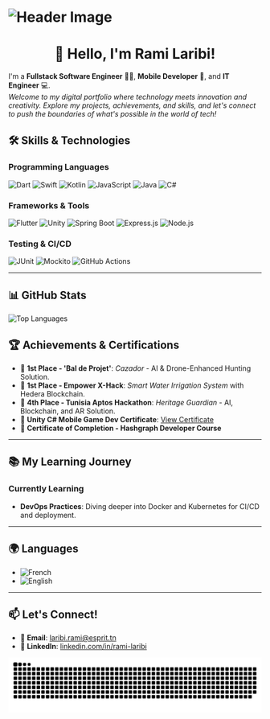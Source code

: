 # ![Header Image](https://camo.githubusercontent.com/c4a36e4d785abf0d18994460af182ce55df8155200dfe51bb0c9ea3b00cf194c/68747470733a2f2f696e646f616e616c79746963612e636f6d2f7374617469632f696d616765732f62616e6e6572722e676966)

<h1 align="center">👋 Hello, I'm Rami Laribi!</h1>

I'm a **Fullstack Software Engineer** 👨‍💻, **Mobile Developer** 📱, and **IT Engineer** 💻.  
*Welcome to my digital portfolio where technology meets innovation and creativity. Explore my projects, achievements, and skills, and let's connect to push the boundaries of what's possible in the world of tech!*


## 🛠️ Skills & Technologies

### **Programming Languages**
![Dart](https://img.shields.io/badge/-Dart-0175C2?style=for-the-badge&logo=dart&logoColor=white)
![Swift](https://img.shields.io/badge/-Swift-FA7343?style=for-the-badge&logo=swift&logoColor=white)
![Kotlin](https://img.shields.io/badge/-Kotlin-0095D5?style=for-the-badge&logo=kotlin&logoColor=white)
![JavaScript](https://img.shields.io/badge/-JavaScript-F7DF1E?style=for-the-badge&logo=javascript&logoColor=black)
![Java](https://img.shields.io/badge/-Java-007396?style=for-the-badge&logo=java&logoColor=white)
![C#](https://img.shields.io/badge/-C%23-239120?style=for-the-badge&logo=c-sharp&logoColor=white)

### **Frameworks & Tools**
![Flutter](https://img.shields.io/badge/-Flutter-02569B?style=for-the-badge&logo=flutter&logoColor=white)
![Unity](https://img.shields.io/badge/-Unity-000000?style=for-the-badge&logo=unity&logoColor=white)
![Spring Boot](https://img.shields.io/badge/-Spring%20Boot-6DB33F?style=for-the-badge&logo=spring-boot&logoColor=white)
![Express.js](https://img.shields.io/badge/-Express.js-000000?style=for-the-badge&logo=express&logoColor=white)
![Node.js](https://img.shields.io/badge/-Node.js-339933?style=for-the-badge&logo=node.js&logoColor=white)

### **Testing & CI/CD**
![JUnit](https://img.shields.io/badge/-JUnit-25A162?style=for-the-badge&logo=junit5&logoColor=white)
![Mockito](https://img.shields.io/badge/-Mockito-000000?style=for-the-badge&logo=mockito&logoColor=white)
![GitHub Actions](https://img.shields.io/badge/-GitHub%20Actions-2088FF?style=for-the-badge&logo=github-actions&logoColor=white)

---
## 📊 GitHub Stats

![Top Languages](https://github-readme-stats.vercel.app/api/top-langs/?username=ramilaribi&layout=compact&theme=tokyonight)

## 🏆 Achievements & Certifications

- 🥇 **1st Place - 'Bal de Projet'**: *Cazador* - AI & Drone-Enhanced Hunting Solution.
- 🥇 **1st Place - Empower X-Hack**: *Smart Water Irrigation System* with Hedera Blockchain.
- 🥉 **4th Place - Tunisia Aptos Hackathon**: *Heritage Guardian* - AI, Blockchain, and AR Solution.
- 📜 **Unity C# Mobile Game Dev Certificate**: [View Certificate](https://www.udemy.com/certificate/UC-8f09bf17-7c35-4bff-abe5-c5d82a5ff70b/)
- 📜 **Certificate of Completion - Hashgraph Developer Course**

---

## 📚 My Learning Journey

### **Currently Learning**
- **DevOps Practices**: Diving deeper into Docker and Kubernetes for CI/CD and deployment.

---

## 🌍 Languages
- ![French](https://img.shields.io/badge/-French-0055A4?style=for-the-badge&logo=france&logoColor=white)
- ![English](https://img.shields.io/badge/-English-0072C6?style=for-the-badge&logo=united-kingdom&logoColor=black)

---

## 📫 Let's Connect!
- 📧 **Email**: [laribi.rami@esprit.tn](mailto:laribi.rami@esprit.tn)
- 💼 **LinkedIn**: [linkedin.com/in/rami-laribi](https://linkedin.com/in/rami-laribi)

![Contribution GIF Dark](https://raw.githubusercontent.com/Platane/snk/output/github-contribution-grid-snake-dark.svg)

